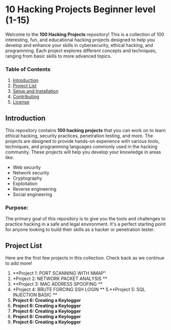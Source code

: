 # 10 Hacking Projects Beginner level (1-15)

Welcome to the **100 Hacking Projects** repository! This is a collection of 100 interesting, fun, and educational hacking projects designed to help you develop and enhance your skills in cybersecurity, ethical hacking, and programming. Each project explores different concepts and techniques, ranging from basic skills to more advanced topics.

### Table of Contents
1. [Introduction](#introduction)
2. [Project List](#project-list)
3. [Setup and Installation](#setup-and-installation)
4. [Contributing](#contributing)
5. [License](#license)

## Introduction

This repository contains **100 hacking projects** that you can work on to learn ethical hacking, security practices, penetration testing, and more. The projects are designed to provide hands-on experience with various tools, techniques, and programming languages commonly used in the hacking community. These projects will help you develop your knowledge in areas like:
- Web security
- Network security
- Cryptography
- Exploitation
- Reverse engineering
- Social engineering

### Purpose:
The primary goal of this repository is to give you the tools and challenges to practice hacking in a safe and legal environment. It's a perfect starting point for anyone looking to build their skills as a hacker or penetration tester.

## Project List

Here are the first few projects in this collection. Check back as we continue to add more!

1. **Project 1: PORT SCANNING WITH NMAP"
2. *Project 2: NETWORK PACKET ANALYSIS **
3. **Project 3: MAC ADDRESS SPOOFING **
4. *Project 4: BRUTE FORCING SSH LOGIN **
5.**Project 5: SQL INJECTION BASIC **
6. **Project 6: Creating a Keylogger**
7. **Project 6: Creating a Keylogger**
8. **Project 6: Creating a Keylogger**
9. **Project 6: Creating a Keylogger**
10. **Project 6: Creating a Keylogger**

